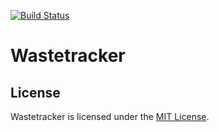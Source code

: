[![Build Status](https://travis-ci.org/bartw/wastetracker.svg?branch=master)](https://travis-ci.org/bartw/wastetracker)

# Wastetracker

## License

Wastetracker is licensed under the [MIT License](http://www.opensource.org/licenses/mit-license.php).